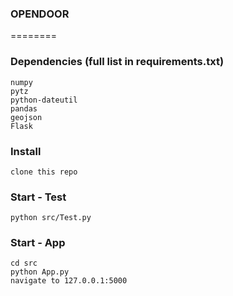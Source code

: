 ### OPENDOOR

========
### Dependencies (full list in requirements.txt)

	numpy
	pytz
	python-dateutil
	pandas
	geojson
	Flask

### Install

	clone this repo

### Start - Test

	python src/Test.py

### Start - App

	cd src
	python App.py
	navigate to 127.0.0.1:5000

	
    


